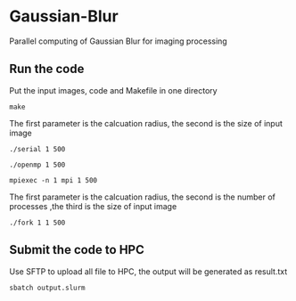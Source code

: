 # Gaussian-Blur
Parallel computing of Gaussian Blur for imaging processing

## Run the code
Put the input images, code and Makefile in one directory

```
make

```
The first parameter is the calcuation radius, the second is the size of input image

```
./serial 1 500 

./openmp 1 500

mpiexec -n 1 mpi 1 500
```

The first parameter is the calcuation radius, the second is the number of processes ,the third is the size of input image

```
./fork 1 1 500
```

## Submit the code to HPC
Use SFTP to upload all file to HPC, the output will be generated as result.txt

```
sbatch output.slurm
```